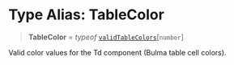 # Type Alias: TableColor

> **TableColor** = *typeof* [`validTableColors`](../variables/validTableColors.md)\[`number`\]

Valid color values for the Td component (Bulma table cell colors).
